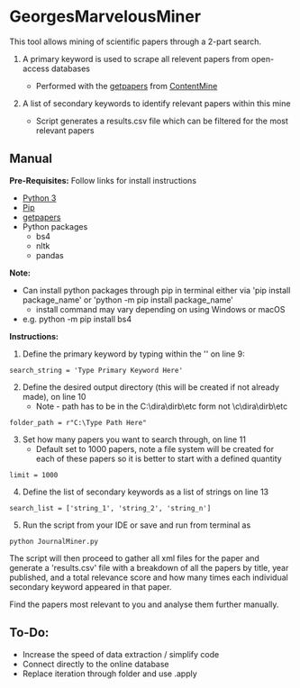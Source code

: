 GeorgesMarvelousMiner
======================

This tool allows mining of scientific papers through a 2-part search. 

1. A primary keyword is used to scrape all relevent papers from open-access databases 
	* Performed with the [getpapers](https://github.com/ContentMine/getpapers) from [ContentMine](http://contentmine.org/)

2. A list of secondary keywords to identify relevant papers within this mine 
	* Script generates a results.csv file which can be filtered for the most relevant papers 

Manual
-------

**Pre-Requisites:** Follow links for install instructions 
* [Python 3](https://www.python.org/download/releases/3.0/)
* [Pip](https://pip.pypa.io/en/stable/installing/)
* [getpapers](https://github.com/ContentMine/getpapers)   
* Python packages 
	* bs4
	* nltk 
	* pandas 

**Note:**  
* Can install python packages through pip in terminal either via 'pip install package_name' or 'python -m pip install package_name'
	* install command may vary depending on using Windows or macOS
* e.g. python -m pip install bs4 

**Instructions:**

 1. Define the primary keyword by typing within the '' on line 9: 
 ```
 search_string = 'Type Primary Keyword Here'
 ```
 2. Define the desired output directory (this will be created if not already made), on line 10
 	* Note - path has to be in the C:\dira\dirb\etc form not \c\dira\dirb\etc
 ```
folder_path = r"C:\Type Path Here"
```
3. Set how many papers you want to search through, on line 11
	* Default set to 1000 papers, note a file system will be created for each of these papers so it is better to start with a defined quantity
```
limit = 1000 
```
4. Define the list of secondary keywords as a list of strings on line 13
```
search_list = ['string_1', 'string_2', 'string_n']
```
5. Run the script from your IDE or save and run from terminal as
```
python JournalMiner.py 
```

The script will then proceed to gather all xml files for the paper and generate a 'results.csv' file with a breakdown of all the papers by title, year published, and a total relevance score and how many times each individual secondary keyword appeared in that paper. 

Find the papers most relevant to you and analyse them further manually. 






To-Do:
------ 
* Increase the speed of data extraction / simplify code
* Connect directly to the online database
* Replace iteration through folder and use .apply

